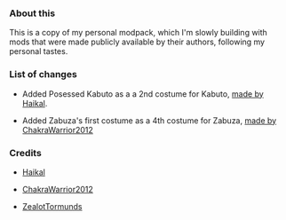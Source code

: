 ### About this

This is a copy of my personal modpack, which I'm slowly building with mods that were made publicly 
 available by their authors, following my personal tastes.


### List of changes

* Added Posessed Kabuto as a a 2nd costume for Kabuto, [made by Haikal](https://www.youtube.com/watch?v=L5cwYr0aoPA).

* Added Zabuza's first costume as a 4th costume for Zabuza, [made by ChakraWarrior2012](https://www.deviantart.com/chakrawarrior2012/art/Storm-4-Mod-Zabuza-Momochi-Shirtless-848917297)


### Credits

* [Haikal](https://www.youtube.com/c/HaikalUchiha/videos)

* [ChakraWarrior2012](https://www.deviantart.com/chakrawarrior2012/gallery/all)

* [ZealotTormunds](https://github.com/zealottormunds)
